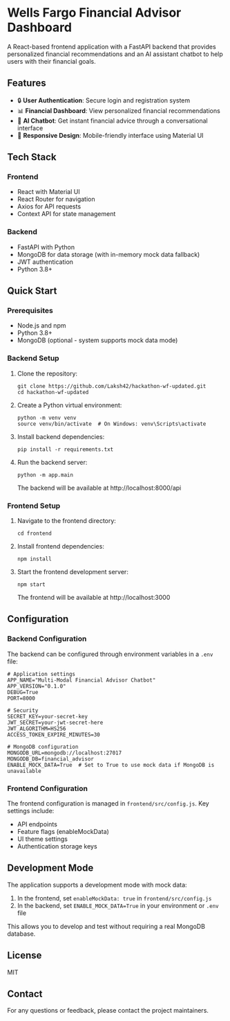 # Wells Fargo Financial Advisor Dashboard

A React-based frontend application with a FastAPI backend that provides personalized financial recommendations and an AI assistant chatbot to help users with their financial goals.

## Features

- 🔒 **User Authentication**: Secure login and registration system
- 📊 **Financial Dashboard**: View personalized financial recommendations
- 💬 **AI Chatbot**: Get instant financial advice through a conversational interface
- 📱 **Responsive Design**: Mobile-friendly interface using Material UI

## Tech Stack

### Frontend
- React with Material UI
- React Router for navigation
- Axios for API requests
- Context API for state management

### Backend
- FastAPI with Python
- MongoDB for data storage (with in-memory mock data fallback)
- JWT authentication
- Python 3.8+

## Quick Start

### Prerequisites
- Node.js and npm
- Python 3.8+
- MongoDB (optional - system supports mock data mode)

### Backend Setup

1. Clone the repository:
   ```
   git clone https://github.com/Laksh42/hackathon-wf-updated.git
   cd hackathon-wf-updated
   ```

2. Create a Python virtual environment:
   ```
   python -m venv venv
   source venv/bin/activate  # On Windows: venv\Scripts\activate
   ```

3. Install backend dependencies:
   ```
   pip install -r requirements.txt
   ```

4. Run the backend server:
   ```
   python -m app.main
   ```
   
   The backend will be available at http://localhost:8000/api

### Frontend Setup

1. Navigate to the frontend directory:
   ```
   cd frontend
   ```

2. Install frontend dependencies:
   ```
   npm install
   ```

3. Start the frontend development server:
   ```
   npm start
   ```

   The frontend will be available at http://localhost:3000

## Configuration

### Backend Configuration

The backend can be configured through environment variables in a `.env` file:

```
# Application settings
APP_NAME="Multi-Modal Financial Advisor Chatbot"
APP_VERSION="0.1.0"
DEBUG=True
PORT=8000

# Security
SECRET_KEY=your-secret-key
JWT_SECRET=your-jwt-secret-here
JWT_ALGORITHM=HS256
ACCESS_TOKEN_EXPIRE_MINUTES=30

# MongoDB configuration
MONGODB_URL=mongodb://localhost:27017
MONGODB_DB=financial_advisor
ENABLE_MOCK_DATA=True  # Set to True to use mock data if MongoDB is unavailable
```

### Frontend Configuration

The frontend configuration is managed in `frontend/src/config.js`. Key settings include:

- API endpoints 
- Feature flags (enableMockData)
- UI theme settings
- Authentication storage keys

## Development Mode

The application supports a development mode with mock data:

1. In the frontend, set `enableMockData: true` in `frontend/src/config.js`
2. In the backend, set `ENABLE_MOCK_DATA=True` in your environment or `.env` file

This allows you to develop and test without requiring a real MongoDB database.

## License

MIT

## Contact

For any questions or feedback, please contact the project maintainers.